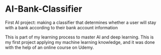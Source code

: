 # AI-Bank-Classifier
First AI project: making a classifier that determines whether a user will stay with a bank according to their bank account information

This is part of my learning process to master AI and deep learning. This is my first project applying my machine learning knowledge, and it was done with the help of an online course on Udemy.
